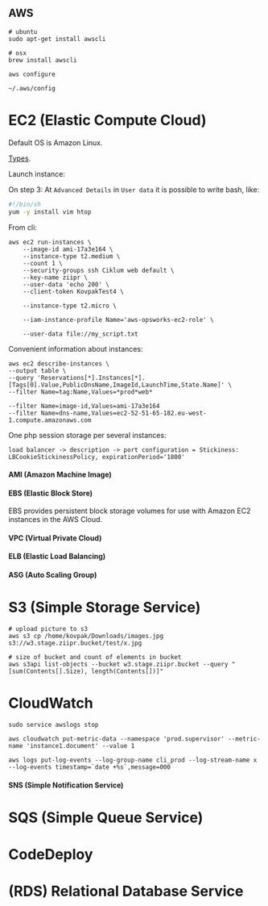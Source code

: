 AWS
-

````
# ubuntu
sudo apt-get install awscli

# osx
brew install awscli

aws configure

~/.aws/config
````

# EC2 (Elastic Compute Cloud)

Default OS is Amazon Linux.

[Types](https://aws.amazon.com/ec2/instance-types/).

Launch instance:

On step 3: At `Advanced Details` in `User data` it is possible to write bash, like:
````sh
#!/bin/sh
yum -y install vim htop
````

From cli:

````
aws ec2 run-instances \
    --image-id ami-17a3e164 \
    --instance-type t2.medium \
    --count 1 \
    --security-groups ssh Ciklum web default \
    --key-name ziipr \
    --user-data 'echo 200' \
    --client-token KovpakTest4 \

    --instance-type t2.micro \

    --iam-instance-profile Name='aws-opsworks-ec2-role' \

    --user-data file://my_script.txt

````

Convenient information about instances:

````
aws ec2 describe-instances \
--output table \
--query 'Reservations[*].Instances[*].[Tags[0].Value,PublicDnsName,ImageId,LaunchTime,State.Name]' \
--filter Name=tag:Name,Values=*prod*web*

--filter Name=image-id,Values=ami-17a3e164
--filter Name=dns-name,Values=ec2-52-51-65-182.eu-west-1.compute.amazonaws.com

````

One php session storage per several instances:

````
load balancer -> description -> port configuration = Stickiness: LBCookieStickinessPolicy, expirationPeriod='1800'
````

#### AMI (Amazon Machine Image)

#### EBS (Elastic Block Store)

EBS provides persistent block storage volumes for use with Amazon EC2 instances in the AWS Cloud.

#### VPC (Virtual Private Cloud)

#### ELB (Elastic Load Balancing)

#### ASG (Auto Scaling Group)

# S3 (Simple Storage Service)

````
# upload picture to s3
aws s3 cp /home/kovpak/Downloads/images.jpg s3://w3.stage.ziipr.bucket/test/x.jpg

# size of bucket and count of elements in bucket
aws s3api list-objects --bucket w3.stage.ziipr.bucket --query "[sum(Contents[].Size), length(Contents[])]"

````

# CloudWatch

````
sudo service awslogs stop
````
````
aws cloudwatch put-metric-data --namespace 'prod.supervisor' --metric-name 'instance1.document' --value 1

aws logs put-log-events --log-group-name cli_prod --log-stream-name x --log-events timestamp=`date +%s`,message=000
````

#### SNS (Simple Notification Service)

# SQS (Simple Queue Service)

# CodeDeploy

# (RDS) Relational Database Service
